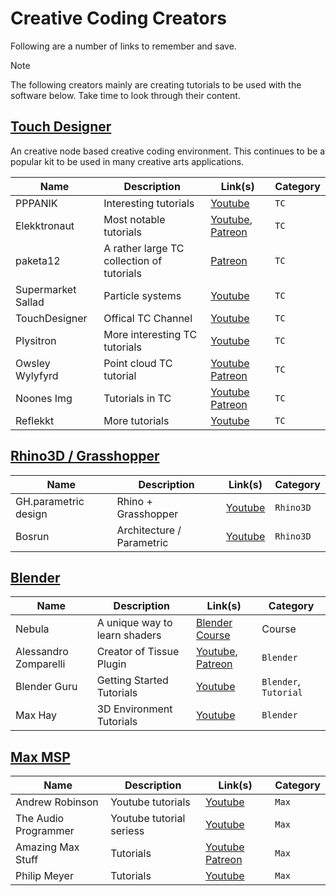 # Creative Coding Creators

Following are a number of links to remember and save. 

> [!Note]
> The following creators mainly are creating tutorials to be used with the software below. Take time to look through their content. 

## [Touch Designer](https://derivative.ca/) 
An creative node based creative coding environment. This continues to be a popular kit to be used in many creative arts applications. 

| Name | Description | Link(s) | Category | 
| --- | --- | --- | --- |
| PPPANIK | Interesting tutorials | [Youtube](https://www.youtube.com/@pppanik007/videos) | `TC` | 
| Elekktronaut | Most notable tutorials | [Youtube](https://www.youtube.com/@elekktronaut), [Patreon](https://www.patreon.com/elekktronaut) | `TC` | 
| paketa12 | A rather large TC collection of tutorials | [Patreon](https://www.patreon.com/paketa12) | `TC` | 
| Supermarket Sallad | Particle systems |  [Youtube](https://www.youtube.com/@supermarketsallad/videos) | `TC` | 
| TouchDesigner | Offical TC Channel | [Youtube](https://www.youtube.com/@TouchDesignerOfficial/videos) | `TC` | 
| Plysitron | More interesting TC tutorials | [Youtube](https://www.youtube.com/@plyzitron) | `TC` |
| Owsley Wylyfyrd | Point cloud TC tutorial | [Youtube](https://www.youtube.com/@owsleywylyfyrd) [Patreon](https://www.patreon.com/owsley_wylyfyrd)| `TC` |
| Noones Img | Tutorials in TC | [Youtube](https://www.youtube.com/@noonesimg) [Patreon](https://www.patreon.com/noonesimg) | `TC` |
| Reflekkt | More tutorials | [Youtube](https://www.youtube.com/@reflekkt_net/) | `TC` | 


## [Rhino3D / Grasshopper](https://www.rhino3d.com/)

| Name | Description | Link(s) | Category | 
| --- | --- | --- | --- |
| GH.parametric design | Rhino + Grasshopper | [Youtube](https://www.youtube.com/@RhinoGrasshopper) | `Rhino3D` |
| Bosrun | Architecture / Parametric | [Youtube](https://www.youtube.com/@bosrun_lrm) | `Rhino3D` | 

## [Blender](https://www.blender.org/)


| Name | Description | Link(s) | Category | 
| --- | --- |--- | --- |
| Nebula | A unique way to learn shaders | [Blender Course](https://blendermarket.com/products/nebula-course?ref=311) | Course | `Blender` | 
| Alessandro Zomparelli| Creator of Tissue Plugin | [Youtube](https://www.youtube.com/@AlessandroZomparelli/videos), [Patreon](https://www.patreon.com/alessandrozomparelli)| `Blender` |
| Blender Guru | Getting Started Tutorials | [Youtube](https://www.youtube.com/@blenderguru)| `Blender`, `Tutorial` |
| Max Hay | 3D Environment Tutorials |  [Youtube](https://www.youtube.com/@maxhayart) | `Blender` | 

## [Max MSP]()
| Name | Description | Link(s) | Category | 
|---|---|---|---|
| Andrew Robinson | Youtube tutorials | [Youtube](https://www.youtube.com/@AndrewRobinson26) | `Max`|
| The Audio Programmer | Youtube tutorial seriess | [Youtube](https://www.youtube.com/watch?v=clCSvX0Pm7U) | `Max`|
| Amazing Max Stuff | Tutorials | [Youtube](https://www.patreon.com/amazingmaxstuff) [Patreon](https://www.patreon.com/amazingmaxstuff) | `Max`|
| Philip Meyer | Tutorials | [Youtube](https://www.youtube.com/@AndrewRobinson26) | `Max` | 